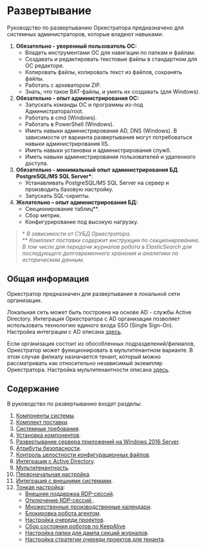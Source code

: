 # Развертывание 
Руководство по развертыванию Оркестратора предназначено для системных администраторов, которые владеют навыками:

1.	**Обязательно - уверенный пользователь ОС:**
    *	Владеть инструментами ОС для навигации по папкам и файлам.
    * Создавать и редактировать текстовые файлы в стандартном для ОС редакторе.
    * Копировать файлы, копировать текст из файлов, сохранять файлы. 
    * Работать с архиватором ZIP.
    * Знать, что такое BAT-файлы, и уметь их создавать (для Windows).
2.	**Обязательно - опыт администрирования ОС:**
    * Запускать команды ОС и программы из-под Администратора/root.
    * Работать в cmd (Windows).
    * Работать в PowerShell (Windows).
    * Иметь навыки администрирования AD, DNS (Windows). В зависимости от варианта развертывания могут потребоваться навыки администрирования IIS.
    * Иметь навыки установки и администрирования служб.
    * Иметь навыки администрирования пользователей и удаленного доступа.
3.	**Обязательно - минимальный опыт администрирования БД PostgreSQL/MS SQL Server\***:
    * Устанавливать PostgreSQL/MS SQL Server на сервер и производить базовую настройку.
    * Запускать SQL-скрипты. 
4. **Желательно – опыт администрирования БД:**
    * Секционирование таблиц**. 
    * Сбор метрик.
    * Конфигурирование под высокую нагрузку.

> \* *В зависимости от СУБД Оркестратора.*\
> \*\* *Комплект поставки содержит инструкции по секционированию. В том числе для передачи журналов робота в ElasticSearch для последующего долговременного хранения и аналитики по историческим данным.*

## Общая информация

Оркестратор предназначен для развертывания в локальной сети организации. 

Локальная сеть может быть построена на основе AD - службы Active Directory. Интеграция Оркестратора с AD организации позволяет использовать технологию единого входа SSO (Single Sign-On). Настройка интеграции с AD описана [здесь](https://docs.primo-rpa.ru/primo-rpa/orchestrator/deployment/AD_integration). 

Если организация состоит из обособленных подразделений/филиалов, Оркестратор может функционировать в мультитенантном варианте. В этом случае филиалу назначается тенант, который можно рассматривать как относительно независимый экземпляр Оркестратора. Настройка мультитенантности описана [здесь](https://docs.primo-rpa.ru/primo-rpa/orchestrator/deployment/tenants). 

## Содержание 
В руководство по развертыванию входят разделы:
1. [Компоненты системы](https://docs.primo-rpa.ru/primo-rpa/orchestrator/deployment/system-components).
1. [Комплект поставки](https://docs.primo-rpa.ru/primo-rpa/orchestrator/deployment/kit).
1. [Системные требования](https://docs.primo-rpa.ru/primo-rpa/orchestrator/systemreq).
1. [Установка компонентов](https://docs.primo-rpa.ru/primo-rpa/orchestrator/deployment/install-orch).
1. [Развертывание сервера приложений на Windows 2016 Server](https://docs.primo-rpa.ru/primo-rpa/orchestrator/deployment/deploy-options).
1. [Атрибуты безопасности](https://docs.primo-rpa.ru/primo-rpa/orchestrator/deployment/security-attributes).
1. [Контроль целостности конфигурационных файлов](https://docs.primo-rpa.ru/primo-rpa/orchestrator/deployment/integrity-of-configs).
1. [Интеграция с Active Directory](https://docs.primo-rpa.ru/primo-rpa/orchestrator/deployment/ad-integration).
1. [Мультитенантность](https://docs.primo-rpa.ru/primo-rpa/orchestrator/deployment/tenants).
1. [Первоначальная настройка](https://docs.primo-rpa.ru/primo-rpa/orchestrator/deployment/initial-setup).
1. [Интеграция с внешними системами](https://docs.primo-rpa.ru/primo-rpa/orchestrator/deployment/integration).
1. [Тонкая настройка](https://docs.primo-rpa.ru/primo-rpa/orchestrator/deployment/fine-tuning):
   * [Внешняя поддержка RDP-сессий](https://docs.primo-rpa.ru/primo-rpa/orchestrator/deployment/fine-tuning/rdp-sessions).
   * [Отключение RDP-сессий ](https://docs.primo-rpa.ru/primo-rpa/orchestrator/deployment/fine-tuning/disabling-rdp-sessions).
   * [Множественные производственные календари](https://docs.primo-rpa.ru/primo-rpa/orchestrator/deployment/fine-tuning/multiple-production-calendars).
   * [Блокировка робота агентом](https://docs.primo-rpa.ru/primo-rpa/orchestrator/deployment/fine-tuning/blocking-robot-by-agent).
   * [Настройка очереди проектов](https://docs.primo-rpa.ru/primo-rpa/orchestrator/deployment/fine-tuning/project-queue).
   * [Сбор состояния роботов по KeepAlive](https://docs.primo-rpa.ru/primo-rpa/orchestrator/deployment/fine-tuning/collecting-state-of-robots).
   * [Настройка папки для дампа секций журналов](https://docs.primo-rpa.ru/primo-rpa/orchestrator/deployment/fine-tuning/log-section-dump-folder).
   * [Настройка стратегии очереди проектов для тенанта](https://docs.primo-rpa.ru/primo-rpa/orchestrator/deployment/fine-tuning/project-queue-strategies-for-tenant).




